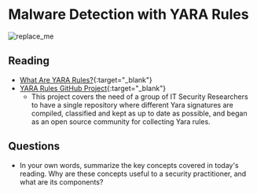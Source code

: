 # Malware Detection with YARA Rules

![replace_me](https://codeworks.blob.core.windows.net/public/assets/img/illustrations/placeholder.svg)

## Reading

- [What Are YARA Rules?](https://archerint.com/what-are-yara-rules/){:target="_blank"}
- [YARA Rules GitHub Project](https://github.com/Yara-Rules/rules){:target="_blank"}
  - This project covers the need of a group of IT Security Researchers to have a single repository where different Yara signatures are compiled, classified and kept as up to date as possible, and began as an open source community for collecting Yara rules.


## Questions
- In your own words, summarize the key concepts covered in today's reading. Why are these concepts useful to a security practitioner, and what are its components?
